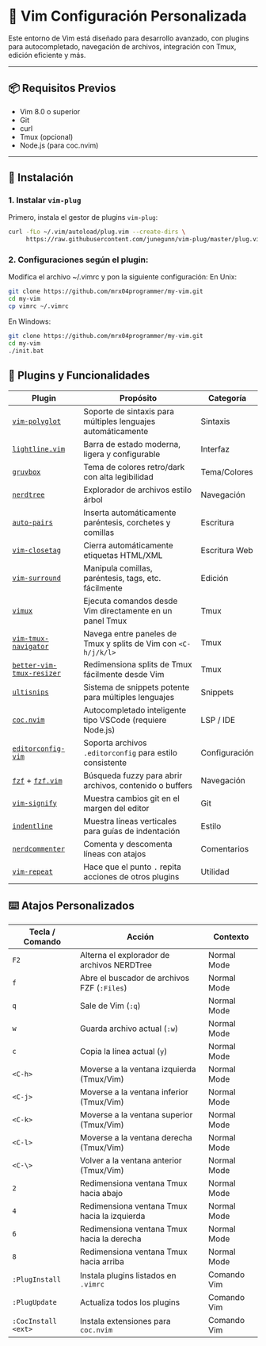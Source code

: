 
# 🚀 Vim Configuración Personalizada

Este entorno de Vim está diseñado para desarrollo avanzado, con plugins para autocompletado, navegación de archivos, integración con Tmux, edición eficiente y más.

---

## 📦 Requisitos Previos

- Vim 8.0 o superior
- Git
- curl
- Tmux (opcional)
- Node.js (para coc.nvim)

---

## 🔧 Instalación

### 1. Instalar `vim-plug`

Primero, instala el gestor de plugins `vim-plug`:

```bash
curl -fLo ~/.vim/autoload/plug.vim --create-dirs \
     https://raw.githubusercontent.com/junegunn/vim-plug/master/plug.vim
```
### 2. Configuraciones según el plugin:

Modifica el archivo ~/.vimrc y pon la siguiente configuración:
En Unix:
```bash
git clone https://github.com/mrx04programmer/my-vim.git
cd my-vim
cp vimrc ~/.vimrc
```
En Windows:
```bash
git clone https://github.com/mrx04programmer/my-vim.git
cd my-vim
./init.bat
```

## 🔌 Plugins y Funcionalidades

| Plugin | Propósito | Categoría |
|--------|-----------|-----------|
| [`vim-polyglot`](https://github.com/sheerun/vim-polyglot) | Soporte de sintaxis para múltiples lenguajes automáticamente | Sintaxis |
| [`lightline.vim`](https://github.com/itchyny/lightline.vim) | Barra de estado moderna, ligera y configurable | Interfaz |
| [`gruvbox`](https://github.com/morhetz/gruvbox) | Tema de colores retro/dark con alta legibilidad | Tema/Colores |
| [`nerdtree`](https://github.com/preservim/nerdtree) | Explorador de archivos estilo árbol | Navegación |
| [`auto-pairs`](https://github.com/jiangmiao/auto-pairs) | Inserta automáticamente paréntesis, corchetes y comillas | Escritura |
| [`vim-closetag`](https://github.com/alvan/vim-closetag) | Cierra automáticamente etiquetas HTML/XML | Escritura Web |
| [`vim-surround`](https://github.com/tpope/vim-surround) | Manipula comillas, paréntesis, tags, etc. fácilmente | Edición |
| [`vimux`](https://github.com/benmills/vimux) | Ejecuta comandos desde Vim directamente en un panel Tmux | Tmux |
| [`vim-tmux-navigator`](https://github.com/christoomey/vim-tmux-navigator) | Navega entre paneles de Tmux y splits de Vim con `<C-h/j/k/l>` | Tmux |
| [`better-vim-tmux-resizer`](https://github.com/RyanMillerC/better-vim-tmux-resizer) | Redimensiona splits de Tmux fácilmente desde Vim | Tmux |
| [`ultisnips`](https://github.com/sirver/ultisnips) | Sistema de snippets potente para múltiples lenguajes | Snippets |
| [`coc.nvim`](https://github.com/neoclide/coc.nvim) | Autocompletado inteligente tipo VSCode (requiere Node.js) | LSP / IDE |
| [`editorconfig-vim`](https://github.com/editorconfig/editorconfig-vim) | Soporta archivos `.editorconfig` para estilo consistente | Configuración |
| [`fzf`](https://github.com/junegunn/fzf) + [`fzf.vim`](https://github.com/junegunn/fzf.vim) | Búsqueda fuzzy para abrir archivos, contenido o buffers | Navegación |
| [`vim-signify`](https://github.com/mhinz/vim-signify) | Muestra cambios git en el margen del editor | Git |
| [`indentline`](https://github.com/Yggdroot/indentLine) | Muestra líneas verticales para guías de indentación | Estilo |
| [`nerdcommenter`](https://github.com/preservim/nerdcommenter) | Comenta y descomenta líneas con atajos | Comentarios |
| [`vim-repeat`](https://github.com/tpope/vim-repeat) | Hace que el punto `.` repita acciones de otros plugins | Utilidad |

## ⌨️ Atajos Personalizados

| Tecla / Comando      | Acción                                         | Contexto        |
|----------------------|-----------------------------------------------|-----------------|
| `F2`                 | Alterna el explorador de archivos NERDTree    | Normal Mode     |
| `f`                  | Abre el buscador de archivos FZF (`:Files`)   | Normal Mode     |
| `q`                  | Sale de Vim (`:q`)                             | Normal Mode     |
| `w`                  | Guarda archivo actual (`:w`)                  | Normal Mode     |
| `c`                  | Copia la línea actual (`y`)                   | Normal Mode     |
| `<C-h>`              | Moverse a la ventana izquierda (Tmux/Vim)     | Normal Mode     |
| `<C-j>`              | Moverse a la ventana inferior (Tmux/Vim)      | Normal Mode     |
| `<C-k>`              | Moverse a la ventana superior (Tmux/Vim)      | Normal Mode     |
| `<C-l>`              | Moverse a la ventana derecha (Tmux/Vim)       | Normal Mode     |
| `<C-\>`              | Volver a la ventana anterior (Tmux/Vim)       | Normal Mode     |
| `2`                  | Redimensiona ventana Tmux hacia abajo         | Normal Mode     |
| `4`                  | Redimensiona ventana Tmux hacia la izquierda  | Normal Mode     |
| `6`                  | Redimensiona ventana Tmux hacia la derecha    | Normal Mode     |
| `8`                  | Redimensiona ventana Tmux hacia arriba        | Normal Mode     |
| `:PlugInstall`       | Instala plugins listados en `.vimrc`          | Comando Vim     |
| `:PlugUpdate`        | Actualiza todos los plugins                   | Comando Vim     |
| `:CocInstall <ext>`  | Instala extensiones para `coc.nvim`           | Comando Vim     |

